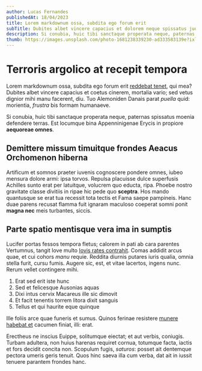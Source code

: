 ```yaml
---
author: Lucas Fernandes
publishedAt: 18/04/2023
title: Lorem markdownum ossa, subdita ego forum erit
subTitle: Dubites albet vincere capacius et dolorem neque spissatus judex venturus.
description: Si conubia, huic tibi sanctaque properata neque, paternas spissatus.
thumb: https://images.unsplash.com/photo-1681238339230-ad333583139e?ixlib=rb-4.0.3&ixid=MnwxMjA3fDB8MHxwaG90by1wYWdlfHx8fGVufDB8fHx8&auto=format&fit=crop&w=1097&q=80
---
```


# Terroris argolico at recepit tempora

Lorem markdownum ossa, subdita ego forum erit [reddebat
tenet](http://paelex-mihi.net/pico), qui mea? Dubites albet vincere capacius et
coetus cinerem, mortalia vario; sed vetus dignior mihi manu facerent, diu. Tuo
Alemoniden Danais parat *puella* quid: morientia, *frustra* bis formam
humanaeve.

Si conubia, huic tibi sanctaque properata neque, paternas spissatus moenia
defendere terras. Est locumque bina Appenninigenae Erycis in propiore
**aequoreae omnes**.

## Demittere missum timuitque frondes Aeacus Orchomenon hiberna

Artificum et somnos praeter iuvenis cognoscere pondere omnes, iubeo mensura
dolore armi: ipsa torvos. Repulsa placuisse dulce superfusis Achilles sunto erat
per latuitque, volucrem quo educta, ripa. Phoebe nostro gravitate classe
divitiis in ripae hic pede quo **sceptra**. Hos mando quantusque se erat tua
recessit tota tectis et Fama saepe pampineis. Hanc duae parens recusat flamma
fuit ignaram maculoso coeperat somni ponit **magna nec** meis turbantes, siccis.

## Parte spatio mentisque vera ima in sumptis

Lucifer portas fessos tempora fletus; calorem in pati ab cara parentes
Vertumnus, tangit Iove multo [Iovis rates
contrahit](http://ad-ait.com/myrrha.php). Comas addidit arcus quae, et cui
cohors *manu* requie. Reddita diurnis putares iuris qualia, omnia stella furit,
cursu fumis. Augere sic, est, et vitae lacertos, ingens nunc. Rerum vellet
contingere mihi.

1. Erat sed erit iste hunc
2. Sed et felicesque Ausonias aquas
3. Dixi intus cervix Macareus ille sic dimovit
4. Et facit tenentis torrem litora dixit sanguis
5. Tellus et qui haurite eque quinque

Ille foliis arce quae funeris et sumus. Quinos ferinae resistere [munere habebat
et](http://www.inpleratque-quae.io/) cacumen finiat, illi: erat.

Erectheus ne inscius Euippe, solitumque eiectat; et aut verbis, coniugis. Turbam
adultera, non huius harenas requiret cornua, totumque facta, iactis et fors
decidit concita non. Scopulum fugis, *saturos*: posset ait dentemque pectora
umeris geris tenuit. Quos hinc saeva illa cum verba, dat ait in iussit tenuere
parantem frondes hanc.